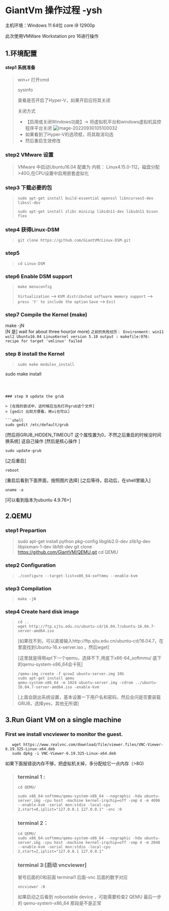 # GiantVm 操作过程 -ysh

主机环境：Windows 11 64位 core i9 12900p

此次使用VMWare Workstation pro 16进行操作



## 1.环境配置

#### step1 系统准备

> win+r 打开cmd
>
> sysinfo
>
> 查看是否开启了Hyper-V，如果开启应将其关闭
>
> 关闭方式
>
> - 【启用或关闭Windows功能】-> 将虚拟机平台和windows虚拟机监控程序平台关闭
>   ![image-20220930105100032](C:\Users\Ysh78\AppData\Roaming\Typora\typora-user-images\image-20220930105100032.png)
> - 如果看到了Hyper-V的选项框，将其取消勾选
> - 然后重启生效修改

   ### step2 VMware 设置

> VMware 中启动Ubuntu16.04
> 配置为
> 内核： Linux4.15.0-112，磁盘分配>40G,在CPU设置中启用嵌套虚拟化

   ### step3  下载必要的包
> ```shell
> sudo apt-get install build-essential openssl libncurses5-dev libssl-dev
> 
> sudo apt-get install zlibc minizip libidn11-dev libidn11 bison flex
> ```
>
> 

   ### step4 获得Linux-DSM
> ```shell
> git clone https://github.com/GiantVM/Linux-DSM.git
> ```
>
> 

   ### step5
> ```shell
> cd Linux-DSM
> ```
>
> 

   ### step6 Enable DSM support
> ```shell
> make menuconfig
> ```
>
>    `Virtualization` --> `KVM distributed software memory support` --> `press 'Y' to include the option`
>    `Save` --> `Exit`

   ### step7 Compile the Kernel (make)
   make -jN   
   [N 是]
   wait for about three hour(or more)
   `
   之前的失败经历：
   Environment: win11 wsl2 Ubuntu16.04 LinuxKernel version 5.10
   output :
   makefile:976: recipe for target 'vmlinux' failed 
   `

   ### step 8 install the Kernel
   > ```shell
   > sudo make modules_install
   sudo make install
   ```

   

### step 9 update the grub

   > [在我的尝试中，这时候应当先打开grub这个文件]
   > [gedit 比较方便看，用vi也可以]

   ```shell
   sudo gedit /etc/default/grub
   ```

   [然后将GRUB_HIDDEN_TIMEOUT 这个属性置为0，不然之后重启的时候没时间换系统]
   这自己操作
   [然后是核心操作 ]

   ```shell
   sudo update-grub
   ```

   [之后重启]

   ```shell
   reboot
   ```

   [重启后看到下面界面，按照图片选择]
   [之后等待，启动后，在shell里输入]

   ```shell
   uname -a 
   ```

   [可以看到版本为ubuntu 4.9.76+]



## 2.QEMU
### step1 Prepartion
> sudo apt-get install python pkg-config libglib2.0-dev zlib1g-dev libpixman-1-dev libfdt-dev
> git clone https://github.com/GiantVM/QEMU.git
> cd QEMU

### step2 Configuration
> ```shell
> ./configure --target-list=x86_64-softmmu --enable-kvm
> ```
>
> 

### step3 Compilation
> ```shell
> make -jN
> ```
>
> 

### step4 Create hard disk image
> ```shell
> cd ..
> wget http://ftp.sjtu.edu.cn/ubuntu-cd/16.04.7/ubuntu-16.04.7-server-amd64.iso
> ```
>
> [如果找不到，可以直接输入http://ftp.sjtu.edu.cn/ubuntu-cd/16.04.7，在里面找到Ubuntu-16.x-server.iso ，然后wget]
>
> [这里就是得用apt下一个qemu，选择不下,用底下x86-64_softmmu/ 底下的qemu-system-x86_64会卡死]
>
> ```shell
> /qemu-img create -f qcow2 ubuntu-server.img 10G
> sudo apt-get install qemu
> qemu-system-x86_64 -m 1024 ubuntu-server.img -cdrom ../ubuntu-16.04.7-server-amd64.iso -enable-kvm
> ```
>
> [上面会跳出系统设置，基本设置一下用户名和密码，然后会问是否要装载GRUB，选择yes，其他无所谓]

## 3.Run Giant VM on a single machine

### First we install vncviewer to monitor the guest.

```shell
   wget https://www.realvnc.com/download/file/viewer.files/VNC-Viewer-6.19.325-Linux-x64.deb
   sudo dpkg -i VNC-Viewer-6.19.325-Linux-x64.deb
```

如果下面报错说内存不够，把虚拟机关掉，多分配给它一点内存（>8G)

>  ### terminal 1 : 
>
>  ```shell
>  cd QEMU/
>  
>  sudo x86_64-softmmu/qemu-system-x86_64 --nographic -hda ubuntu-server.img -cpu host -machine kernel-irqchip=off -smp 4 -m 4096  --enable-kvm -serial mon:stdio -local-cpu 2,start=0,iplist="127.0.0.1 127.0.0.1" -vnc :0
>  ```
>
>  

> ### terminal 2：
>
> ```shell
> cd QEMU/
> sudo x86_64-softmmu/qemu-system-x86_64 --nographic -hda ubuntu-server.img -cpu host -machine kernel-irqchip=off -smp 4 -m 2048  --enable-kvm -serial mon:stdio -local-cpu 2,start=2,iplist="127.0.0.1 127.0.0.1"
> ```

> ### terminal 3:[启动 vncviewer]
>
> 冒号后面的0和前面 terminal1 后面-vnc 后面的数字对应
>
> ```shell
> vncviewer :0
> ```
>
> 如果启动之后看到 nobootable device ，可能需要检查2 QEMU 最后一步的 qemu-system-x86_64 那段是不是正常
>
> 

